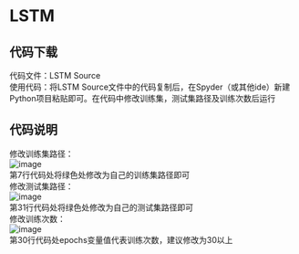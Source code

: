 # LSTM
## 代码下载
代码文件：LSTM Source<br>
使用代码：将LSTM Source文件中的代码复制后，在Spyder（或其他ide）新建Python项目粘贴即可。在代码中修改训练集，测试集路径及训练次数后运行<br>
## 代码说明
修改训练集路径：<br>
![image](https://user-images.githubusercontent.com/83214019/135587971-c0ab5068-5a4d-4dd8-87e6-f306da65df5a.png)<br>
第7行代码处将绿色处修改为自己的训练集路径即可<br>
修改测试集路径：<br>
![image](https://user-images.githubusercontent.com/83214019/135588043-0177870a-7921-4bc5-935e-28055cb3b8fe.png)<br>
第31行代码处将绿色处修改为自己的测试集路径即可<br>
修改训练次数：<br>
![image](https://user-images.githubusercontent.com/83214019/135588141-112ca473-fd21-4a85-87d3-744c45215c9f.png)<br>
第30行代码处epochs变量值代表训练次数，建议修改为30以上<br>

